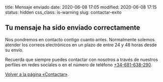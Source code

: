 title: Mensaje enviado
date: 2020-06-08 17:05
modified: 2020-06-08 17:15
status: hidden
css_class: is-warning
slug: contactar-exito

## Tu mensaje ha sido enviado correctamente

Nos pondremos en contacto contigo cuanto antes. Normalmente solemos atender los correos electrónicos en un plazo de entre 24 y 48 horas desde su envío.

Recuerda que siempre puedes contactar con nosotros a través de nuestros perfiles en redes sociales o en el número de teléfono <a href="tel:+34-681-638-290">+34-681-638-290</a>.

[Volver a la página «Contactar»](/contactar.html).
